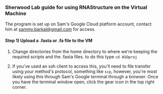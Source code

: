 ### Sherwood Lab guide for using RNAStructure on the Virtual Machine

The program is set up on Sam's Google Cloud platform account, contact him at sammy.barkal@gmail.com for access. 

#### Step 1) Upload a .fasta or .fa file to the VM



1) Change directories from the home directory to where we're keeping the required scripts and the .fasta files. to do this type `cd ASOproj`

2) If you've used an ssh client to access this, you'll need to file transfer using your method's protocol, something like `scp`, however, you're most likely using this through Sam's Google terminal through a browser. Once you have the terminal window open, click the gear icon in the top right corner. 

